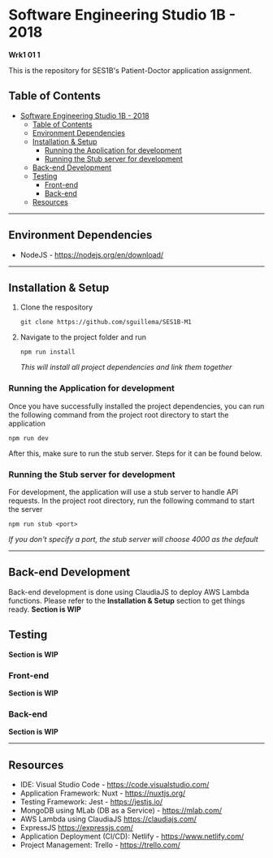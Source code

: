 # Software Engineering Studio 1B - 2018
**Wrk1 01 1**

This is the repository for SES1B's Patient-Doctor application assignment.

## Table of Contents
- [Software Engineering Studio 1B - 2018](#software-engineering-studio-1b---2018)
    - [Table of Contents](#table-of-contents)
    - [Environment Dependencies](#environment-dependencies)
    - [Installation & Setup](#installation--setup)
        - [Running the Application for development](#running-the-application-for-development)
        - [Running the Stub server for development](#running-the-stub-server-for-development)
    - [Back-end Development](#back-end-development)
    - [Testing](#testing)
        - [Front-end](#front-end)
        - [Back-end](#back-end)
    - [Resources](#resources)
___

## Environment Dependencies
* NodeJS - <https://nodejs.org/en/download/>

___
## Installation & Setup
1. Clone the respository
   ```
   git clone https://github.com/sguillema/SES1B-M1
   ```

2. Navigate to the project folder and run
   ```
   npm run install
   ```
   *This will install all project dependencies and link them together*

### Running the Application for development
Once you have successfully installed the project dependencies, you can run the following command from the project root directory to start the application
```
npm run dev
```
After this, make sure to run the stub server. Steps for it can be found below.

### Running the Stub server for development
For development, the application will use a stub server to handle API requests. In the project root directory, run the following command to start the server
```
npm run stub <port>
```
*If you don't specify a port, the stub server will choose 4000 as the default*
___
## Back-end Development
Back-end development is done using ClaudiaJS to deploy AWS Lambda functions. Please refer to the **Installation & Setup** section to get things ready. **Section is WIP**
## Testing
**Section is WIP**
### Front-end
**Section is WIP**
### Back-end
**Section is WIP**
___
## Resources
* IDE: Visual Studio Code - <https://code.visualstudio.com/>
* Application Framework: Nuxt - <https://nuxtjs.org/>
* Testing Framework: Jest - <https://jestjs.io/>
* MongoDB using MLab (DB as a Service) - <https://mlab.com/>
* AWS Lambda using ClaudiaJS <https://claudiajs.com/>
* ExpressJS <https://expressjs.com/>
* Application Deployment (CI/CD): Netlify - <https://www.netlify.com/> 
* Project Management: Trello - <https://trello.com/>